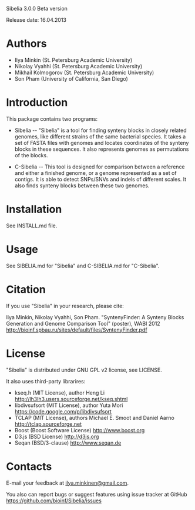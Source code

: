 
Sibelia 3.0.0 Beta version

Release date: 16.04.2013

Authors
=======

* Ilya Minkin (St. Petersburg Academic University)
* Nikolay Vyahhi (St. Petersburg Academic University)
* Mikhail Kolmogorov (St. Petersburg Academic University)
* Son Pham (University of California, San Diego)

Introduction
============
This package contains two programs:

* Sibelia -- "Sibelia" is a tool for finding synteny blocks in closely related
genomes, like different strains of the same bacterial species. It takes a set
of FASTA files with genomes and locates coordinates of the synteny blocks in
these sequences. It also represents genomes as permutations of the blocks.

* C-Sibelia -- This tool is designed for comparison between a reference and
either a finished genome, or a genome represented as a set of contigs. It is
able to detect SNPs/SNVs and indels of different scales. It also finds synteny
blocks between these two genomes.

Installation
============
See INSTALL.md file.

Usage
=====
See SIBELIA.md for "Sibelia" and C-SIBELIA.md for "C-Sibelia".

Citation
========
If you use "Sibelia" in your research, please cite:

Ilya Minkin, Nikolay Vyahhi, Son Pham. "SyntenyFinder: A Synteny Blocks 
Generation and Genome Comparison Tool" (poster), WABI 2012
http://bioinf.spbau.ru/sites/default/files/SyntenyFinder.pdf

License
=======
"Sibelia" is distributed under GNU GPL v2 license, see LICENSE.

It also uses third-party librarires:
* kseq.h (MIT License), author Heng Li
http://lh3lh3.users.sourceforge.net/kseq.shtml
* libdivsufsort (MIT License), author Yuta Mori
https://code.google.com/p/libdivsufsort
* TCLAP (MIT License), authors Michael E. Smoot and Daniel Aarno 
http://tclap.sourceforge.net
* Boost (Boost Software License)
http://www.boost.org
* D3.js (BSD License)
http://d3js.org
* Seqan (BSD/3-clause)
http://www.seqan.de

Contacts
========
E-mail your feedback at ilya.minkinen@gmail.com.

You also can report bugs or suggest features using issue tracker at GitHub
https://github.com/bioinf/Sibelia/issues

